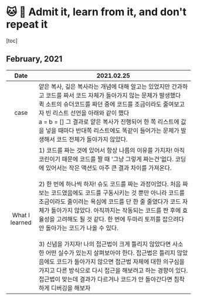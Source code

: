 # 🐱 🐯 Admit it, learn from it, and don't repeat it

[toc]

## February, 2021

|      Date      | 2021.02.25                                                   |
| :------------: | ------------------------------------------------------------ |
|      case      | 얕은 복사, 깊은 복사라는 개념에 대해 알고는 있었지만 간과하고 코드를 짜서 코드 자체가 돌아가지 않는 문제가 발생했다<br /> 퀵 소트의 슈더코드를 짜던 중에 코드를 조금이라도 줄여보고자 빈 리스트 선언을 아래와 같이 했다<br />a = b = []  그 결과로 얕은 복사가 진행되어 한 쪽 리스트에 값을 넣을 때마다 반대쪽 리스트에도 똑같이 들어가는 문제가 발생해서 코드 전체가 돌아가지 않았다. |
| What I learned | 1) 코드를 짜는 것에 있어서 항상 나름의 이유를 가지자! 아직 코린이기 때문에 코드를 짤 때 '그냥 그렇게 짜는건'없다. 코딩에 있어서는 작은 액션도 아주 큰 결과 차이를 가져온다. <br /><br />2) 한 번에 하나씩 하자! 슈도 코드를 짜는 과정이었다. 처음 짜보는 코드였음에도 코드를 구동시키는 것 뿐만 아니라 코드를 조금이라도 줄이려는 욕심에 코드를 단 한 줄 줄였다가 코드 자체가 돌아가지 않았다. 아직까지는 작동되는 코드를 짠 후에 효율성을 고려해도 될 것 같다. 한 번에 두마리 토끼를 잡으려다 안 돌아가는 코드가 나올 수 있다.<br /><br />3) 신념을 가지자! 나의 접근법이 크게 틀리지 않았다면 사소한 어떤 실수가 있는지 살펴보아야 한다. 접근법은 틀리지 않았음에도 코드가 돌아가지 않으면 접근법 자체에 대한 의구심을 가지고 다른 방식으로 다시 접근을 해보려고 하는 경향이 있다. 접근법이 맞는데 결과가 다르거나 코드가 안 돌아간다면 침착하게 디버깅을 해보자 |



